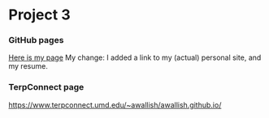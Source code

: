 # Project 3

### GitHub pages
[Here is my page](https://awallish.github.io)
My change: I added a link to my (actual) personal site, and my resume.

### TerpConnect page
https://www.terpconnect.umd.edu/~awallish/awallish.github.io/
